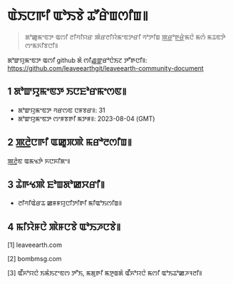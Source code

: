 # ꯑꯥꯏꯅꯒꯤ ꯑꯣꯏꯕꯥ ꯊꯧꯔꯥꯡꯁꯤꯡ꯫

>ꯗꯣꯀꯨꯃꯦꯟꯇ ꯑꯁꯤ ꯂꯤꯚꯤꯌꯔ ꯄꯥꯔꯂꯤꯌꯥꯃꯦꯟꯇꯔꯤ ꯚꯣꯇꯤꯡ ꯄ꯭ꯔꯣꯒ꯭ꯔꯥꯃꯅꯥ ꯃꯁꯥ ꯃꯊꯟꯇꯥ ꯁꯦꯃꯈꯤꯕꯅꯤ꯫

ꯗꯣꯛꯌꯨꯃꯦꯟꯇ ꯑꯁꯤ github ꯗꯥ ꯁꯤꯉ꯭ꯛꯔꯣꯅꯥꯏꯖ ꯇꯧꯒꯅꯤ꯫: https://github.com/leaveearthgit/leaveearth-community-document

## 1 ꯗꯣꯛꯌꯨꯃꯦꯟꯇ ꯏꯅꯐꯣꯔꯃꯦꯁꯟ꯫

- ꯗꯣꯛꯌꯨꯃꯦꯟꯇ ꯚꯔꯁꯟ ꯅꯝꯕꯔ꯫: 31
- ꯗꯣꯛꯌꯨꯃꯦꯟꯇ ꯁꯦꯝꯕꯒꯤ ꯃꯇꯝ꯫: 2023-08-04 (GMT)

## 2 ꯄ꯭ꯂꯥꯅꯒꯤ ꯑꯀꯨꯞꯄꯥ ꯃꯔꯣꯂꯁꯤꯡ꯫

ꯄ꯭ꯂꯥꯟ ꯑꯃꯠꯇꯥ ꯈꯅꯈꯤꯗꯦ꯫

## 3 ꯊꯥꯒꯠꯄꯥ ꯐꯣꯡꯗꯣꯀꯆꯔꯤ꯫
* ꯂꯤꯚꯤꯑꯥꯔꯊ ꯀꯝꯝꯌꯨꯅꯤꯇꯤꯒꯤ ꯃꯤꯑꯣꯏꯁꯤꯡ꯫

## 4 ꯃꯤꯌꯥꯝꯅꯥ ꯄꯥꯝꯅꯕꯥ ꯑꯣꯏꯍꯅꯕꯥ꯫
[1] leaveearth.com

[2] bombmsg.com

[3] ꯑꯩꯈꯣꯌꯅꯥ ꯏꯃꯥꯏꯖꯦꯟꯁ ꯇꯧꯏ, ꯃꯗꯨꯒꯤ ꯃꯇꯨꯡꯗꯥ ꯑꯩꯈꯣꯌꯅꯥ ꯃꯁꯤ ꯑꯣꯏꯊꯣꯀꯍꯜꯂꯤ꯫